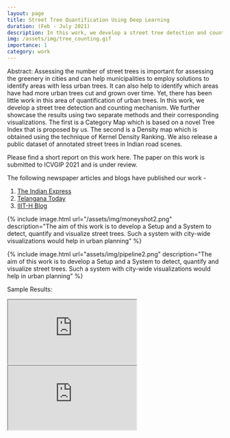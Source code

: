 ```yaml
---
layout: page
title: Street Tree Quantification Using Deep Learning
duration: (Feb - July 2021)
description: In this work, we develop a street tree detection and counting mechanism. We further showcase the results using two separate methods and their corresponding visualizations
img: /assets/img/tree_counting.gif
importance: 1
category: work
---
```


Abstract: Assessing the number of street trees is important for assessing the greenery in cities and can help municipalities to employ solutions to identify areas with less urban trees. It can also help to identify which areas have had more urban trees cut and grown over time. Yet, there has been little work in this area of quantification of urban trees. In this work, we develop a street tree detection and counting mechanism. We further showcase the results using two separate methods and their corresponding visualizations. The first is a Category Map which is based on a novel Tree Index that is proposed by us. The second is a  Density map which is obtained using the technique of Kernel Density Ranking. We also release a public dataset of annotated street trees in Indian road scenes. 

Please find a short report on this work here. The paper on this work is submitted to ICVGIP 2021 and is under review.

The following newspaper articles and blogs have published our work - 
1. [The Indian Express](https://indianexpress.com/article/cities/hyderabad/iit-hyderabad-research-on-counting-trees-generating-density-map-7392740/)
2. [Telangana Today](https://telanganatoday.com/iiit-hyderabad-researchers-build-tool-to-count-roadside-trees)
3. [IIIT-H Blog](https://blogs.iiit.ac.in/tree-counting/)

{% include image.html url="/assets/img/moneyshot2.png" description="The aim of this work is to develop a Setup and a System to detect, quantify and visualize street trees. Such a system with city-wide visualizations would help in urban planning" %}

{% include image.html url="assets/img/pipeline2.png" description="The aim of this work is to develop a Setup and a System to detect, quantify and visualize street trees. Such a system with city-wide visualizations would help in urban planning" %}

Sample Results:
<iframe src="https://www.youtube.com/embed/CvIZLw1CcDM" title="surat"></iframe>
<iframe src="https://www.youtube.com/embed/8bm1WXBILBI" title="hyderabad"></iframe>